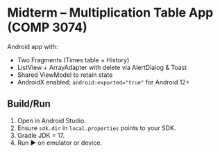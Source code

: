 # Midterm – Multiplication Table App (COMP 3074)

Android app with:
- Two Fragments (Times table + History)
- ListView + ArrayAdapter with delete via AlertDialog & Toast
- Shared ViewModel to retain state
- AndroidX enabled; `android:exported="true"` for Android 12+

## Build/Run
1. Open in Android Studio.
2. Ensure `sdk.dir` in `local.properties` points to your SDK.
3. Gradle JDK = 17.
4. Run ▶︎ on emulator or device.
